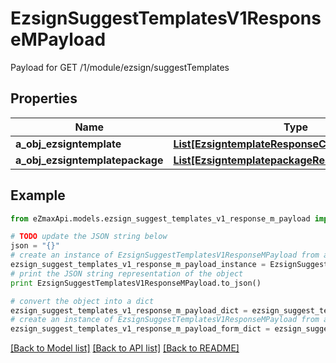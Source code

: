 # EzsignSuggestTemplatesV1ResponseMPayload

Payload for GET /1/module/ezsign/suggestTemplates

## Properties

Name | Type | Description | Notes
------------ | ------------- | ------------- | -------------
**a_obj_ezsigntemplate** | [**List[EzsigntemplateResponseCompound]**](EzsigntemplateResponseCompound.md) |  | 
**a_obj_ezsigntemplatepackage** | [**List[EzsigntemplatepackageResponseCompound]**](EzsigntemplatepackageResponseCompound.md) |  | 

## Example

```python
from eZmaxApi.models.ezsign_suggest_templates_v1_response_m_payload import EzsignSuggestTemplatesV1ResponseMPayload

# TODO update the JSON string below
json = "{}"
# create an instance of EzsignSuggestTemplatesV1ResponseMPayload from a JSON string
ezsign_suggest_templates_v1_response_m_payload_instance = EzsignSuggestTemplatesV1ResponseMPayload.from_json(json)
# print the JSON string representation of the object
print EzsignSuggestTemplatesV1ResponseMPayload.to_json()

# convert the object into a dict
ezsign_suggest_templates_v1_response_m_payload_dict = ezsign_suggest_templates_v1_response_m_payload_instance.to_dict()
# create an instance of EzsignSuggestTemplatesV1ResponseMPayload from a dict
ezsign_suggest_templates_v1_response_m_payload_form_dict = ezsign_suggest_templates_v1_response_m_payload.from_dict(ezsign_suggest_templates_v1_response_m_payload_dict)
```
[[Back to Model list]](../README.md#documentation-for-models) [[Back to API list]](../README.md#documentation-for-api-endpoints) [[Back to README]](../README.md)


